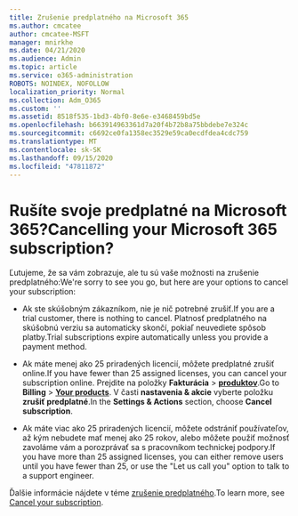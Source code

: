 ```yaml
---
title: Zrušenie predplatného na Microsoft 365
ms.author: cmcatee
author: cmcatee-MSFT
manager: mnirkhe
ms.date: 04/21/2020
ms.audience: Admin
ms.topic: article
ms.service: o365-administration
ROBOTS: NOINDEX, NOFOLLOW
localization_priority: Normal
ms.collection: Adm_O365
ms.custom: ''
ms.assetid: 8518f535-1bd3-4bf0-8e6e-e3468459bd5e
ms.openlocfilehash: b663914963361d7a20f4b72b8a75bbdebe7e324c
ms.sourcegitcommit: c6692ce0fa1358ec3529e59ca0ecdfdea4cdc759
ms.translationtype: MT
ms.contentlocale: sk-SK
ms.lasthandoff: 09/15/2020
ms.locfileid: "47811872"
---
```

# <a name="cancelling-your-microsoft-365-subscription"></a><span data-ttu-id="00437-102">Rušíte svoje predplatné na Microsoft 365?</span><span class="sxs-lookup"><span data-stu-id="00437-102">Cancelling your Microsoft 365 subscription?</span></span>

<span data-ttu-id="00437-103">Ľutujeme, že sa vám zobrazuje, ale tu sú vaše možnosti na zrušenie predplatného:</span><span class="sxs-lookup"><span data-stu-id="00437-103">We're sorry to see you go, but here are your options to cancel your subscription:</span></span>
  
- <span data-ttu-id="00437-104">Ak ste skúšobným zákazníkom, nie je nič potrebné zrušiť.</span><span class="sxs-lookup"><span data-stu-id="00437-104">If you are a trial customer, there is nothing to cancel.</span></span> <span data-ttu-id="00437-105">Platnosť predplatného na skúšobnú verziu sa automaticky skončí, pokiaľ neuvediete spôsob platby.</span><span class="sxs-lookup"><span data-stu-id="00437-105">Trial subscriptions expire automatically unless you provide a payment method.</span></span>

- <span data-ttu-id="00437-106">Ak máte menej ako 25 priradených licencií, môžete predplatné zrušiť online.</span><span class="sxs-lookup"><span data-stu-id="00437-106">If you have fewer than 25 assigned licenses, you can cancel your subscription online.</span></span> <span data-ttu-id="00437-107">Prejdite na položky **Fakturácia** \> **[produktov](https://go.microsoft.com/fwlink/p/?linkid=842054)**.</span><span class="sxs-lookup"><span data-stu-id="00437-107">Go to **Billing** \> **[Your products](https://go.microsoft.com/fwlink/p/?linkid=842054)**.</span></span> <span data-ttu-id="00437-108">V časti **nastavenia & akcie** vyberte položku **zrušiť predplatné**.</span><span class="sxs-lookup"><span data-stu-id="00437-108">In the **Settings & Actions** section, choose **Cancel subscription**.</span></span>

- <span data-ttu-id="00437-109">Ak máte viac ako 25 priradených licencií, môžete odstrániť používateľov, až kým nebudete mať menej ako 25 rokov, alebo môžete použiť možnosť zavoláme vám a porozprávať sa s pracovníkom technickej podpory.</span><span class="sxs-lookup"><span data-stu-id="00437-109">If you have more than 25 assigned licenses, you can either remove users until you have fewer than 25, or use the "Let us call you" option to talk to a support engineer.</span></span>

<span data-ttu-id="00437-110">Ďalšie informácie nájdete v téme [zrušenie predplatného](https://docs.microsoft.com/microsoft-365/commerce/subscriptions/cancel-your-subscription).</span><span class="sxs-lookup"><span data-stu-id="00437-110">To learn more, see [Cancel your subscription](https://docs.microsoft.com/microsoft-365/commerce/subscriptions/cancel-your-subscription).</span></span>